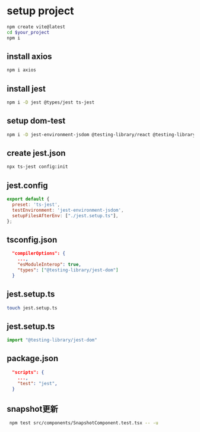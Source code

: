 # setup project

```sh
npm create vite@latest
cd $your_project
npm i
```

## install axios

```sh
npm i axios
```

## install jest

```sh
npm i -D jest @types/jest ts-jest
```

## setup dom-test

```sh
npm i -D jest-environment-jsdom @testing-library/react @testing-library/jest-dom @testing-library/user-event
```

## create jest.json

```sh
npx ts-jest config:init
```

## jest.config

```js
export default {
  preset: 'ts-jest',
  testEnvironment: 'jest-environment-jsdom',
  setupFilesAfterEnv: ["./jest.setup.ts"],
};
```

## tsconfig.json

```json
  "compilerOptions": {
    ...,
    "esModuleInterop": true,
    "types": ["@testing-library/jest-dom"]
  }
```

## jest.setup.ts

```sh
touch jest.setup.ts
```

## jest.setup.ts
```ts
import "@testing-library/jest-dom"
```

## package.json

```json
  "scripts": {
    ...,
    "test": "jest",
  }
```

## snapshot更新

```sh
 npm test src/components/SnapshotComponent.test.tsx -- -u
 ```
